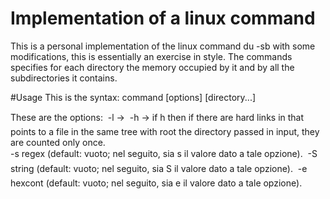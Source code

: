 # Implementation of a linux command
This is a personal implementation of the linux command du -sb with some modifications, this is essentially an exercise in style.
The commands specifies for each directory the memory occupied by it and by all the subdirectories it contains.


#Usage
This is the syntax:
command [options] [directory...]


These are the options:
 -l -> 
 -h -> if h then if there are hard links in that points to a file in the same tree with root the directory passed in input, they are counted only once.   
 -s regex (default: vuoto; nel seguito, sia s il valore dato a tale opzione).
 -S string (default: vuoto; nel seguito, sia S il valore dato a tale opzione).
 -e hexcont (default: vuoto; nel seguito, sia e il valore dato a tale opzione).


